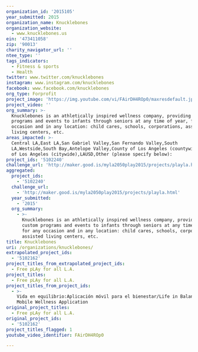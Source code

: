 ```yaml
---
organization_id: '2015105'
year_submitted: 2015
organization_name: Knucklebones
organization_website:
  - www.knucklebones.us
ein: '473411058'
zip: '90013'
charity_navigator_url: ''
ntee_type: ''
tags_indicators:
  - Fitness & sports
  - Health
twitter: www.twitter.com/knucklebones
instagram: www.instagram.com/knucklebones
facebook: www.facebook.com/knucklebones
org_type: Forprofit
project_image: 'https://img.youtube.com/vi/FAirDH4ROp0/maxresdefault.jpg'
project_video: ''
org_summary: >-
  Knucklebones is an athletically inspired wellness company, providing custom
  programs and events to infants through seniors at any time of year, for any
  occasion and in any location: child cares, schools, corporations, assisted
  living centers, etc.
areas_impacted: >-
  Central LA,East LA,San Gabriel Valley,San Fernando Valley,South
  LA,Westside,South Bay,Antelope Valley,County of Los Angeles (countywide),City
  of Los Angeles (citywide),LAUSD,Other (please specify below):
project_ids: '5102240'
challenge_url: 'http://maker.good.is/myla2050play2015/projects/playla.html'
aggregated:
  project_ids:
    - '5102240'
  challenge_url:
    - 'http://maker.good.is/myla2050play2015/projects/playla.html'
  year_submitted:
    - '2015'
  org_summary:
    - >-
      Knucklebones is an athletically inspired wellness company, providing
      custom programs and events to infants through seniors at any time of year,
      for any occasion and in any location: child cares, schools, corporations,
      assisted living centers, etc.
title: Knucklebones
uri: /organizations/knucklebones/
extrapolated_project_ids:
  - '5102162'
project_titles_from_extrapolated_project_ids:
  - Free pLAy for all L.A.
project_titles:
  - Free pLAy for all L.A.
project_titles_from_project_ids:
  - >-
    Vida en equilibrio:Aplicación móvil para el bienestar/Life in Balance: A
    Mobile Wellness Application
original_project_titles:
  - Free pLAy for all L.A.
original_project_ids:
  - '5102162'
project_titles_flagged: 1
youtube_video_identifier: FAirDH4ROp0

---
```

